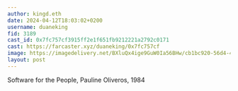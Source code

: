```yaml
---
author: kingd.eth
date: 2024-04-12T18:03:02+0200
username: duaneking
fid: 3189
cast_id: 0x7fc757cf3915ff2e1f651fb9212221a2792c0171
cast: https://farcaster.xyz/duaneking/0x7fc757cf
image: https://imagedelivery.net/BXluQx4ige9GuW0Ia56BHw/cb1bc920-56d4-49ae-eb18-2e092d125500/original
layout: post
---
```


Software for the People, Pauline Oliveros, 1984

<img src='https://imagedelivery.net/BXluQx4ige9GuW0Ia56BHw/cb1bc920-56d4-49ae-eb18-2e092d125500/original' alt='' referrerpolicy='no-referrer'/>
